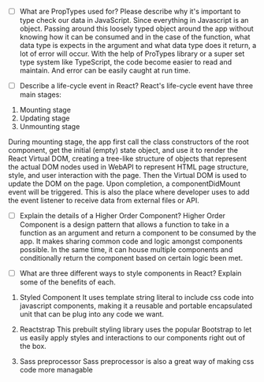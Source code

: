 
- [ ] What are PropTypes used for? Please describe why it's important to type check our data in JavaScript.
Since everything in Javascript is an object. Passing around this loosely typed object around the app without knowing how it can be consumed and in the case of the 
function, what data type is expects in the argument and what data type does it return, a lot of error will occur. With the help of ProTypes library or 
a super set type system like TypeScript, the code become easier to read and maintain. And error can be easily caught at run time.

- [ ] Describe a life-cycle event in React?
React's life-cycle event have three main stages:
1. Mounting stage
2. Updating stage
3. Unmounting stage

During mounting stage, the app first call the class constructors of the root component, get the initial (empty) state object, and use it to render the React Virtual DOM, 
creating a tree-like structure of objects that represent the actual DOM nodes used in WebAPI to represent HTML page structure, style, and user interaction with the page.
Then the Virtual DOM is used to update the DOM on the page. Upon completion, a componentDidMount event will be triggered. This is also the place where developer uses to
add the event listener to receive data from external files or API. 

- [ ] Explain the details of a Higher Order Component?
Higher Order Component is a design pattern that allows a function to take in a function as an argument and return a component to be consumed by the app. It makes sharing 
common code and logic amongst components possible. In the same time, it can house multiple components and conditionally return the component based on certain logic been met. 

- [ ] What are three different ways to style components in React? Explain some of the benefits of each.
1. Styled Component
It uses template string literal to include css code into javascript components, making it a reusable and portable encapsulated unit that can be plug into any code we want.

2. Reactstrap
This prebuilt styling library uses the popular Bootstrap to let us easily apply styles and interactions to our components right out of the box.

3. Sass preprocessor
Sass preprocessor is also a great way of making css code more managable 

